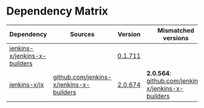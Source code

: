 # Dependency Matrix

Dependency | Sources | Version | Mismatched versions
---------- | ------- | ------- | -------------------
[jenkins-x/jenkins-x-builders](https://github.com/jenkins-x/jenkins-x-builders.git) |  | [0.1.711]() | 
[jenkins-x/jx](https://github.com/jenkins-x/jx.git) | [github.com/jenkins-x/jenkins-x-builders](https://github.com/jenkins-x/jenkins-x-builders) | [2.0.674](https://github.com/jenkins-x/jx/releases/tag/v2.0.674) | **2.0.564**: [github.com/jenkins-x/jenkins-x-builders](https://github.com/jenkins-x/jenkins-x-builders)
